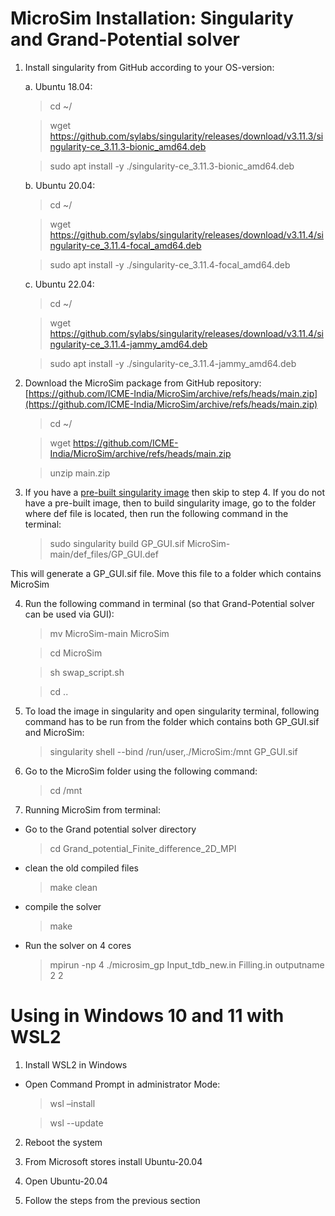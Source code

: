 # MicroSim Installation: Singularity and Grand-Potential solver

1. Install singularity from GitHub according to your OS-version:

    a. Ubuntu 18.04:
    
    > cd ~/
        
    > wget https://github.com/sylabs/singularity/releases/download/v3.11.3/singularity-ce_3.11.3-bionic_amd64.deb
        
    > sudo apt install -y ./singularity-ce_3.11.3-bionic_amd64.deb

    b. Ubuntu 20.04:
     
    > cd ~/
     	
    > wget https://github.com/sylabs/singularity/releases/download/v3.11.4/singularity-ce_3.11.4-focal_amd64.deb
     	
    > sudo apt install -y ./singularity-ce_3.11.4-focal_amd64.deb

    c. Ubuntu 22.04:
     
    > cd ~/
     	
    > wget https://github.com/sylabs/singularity/releases/download/v3.11.4/singularity-ce_3.11.4-jammy_amd64.deb
     	
    > sudo apt install -y ./singularity-ce_3.11.4-jammy_amd64.deb
        

2. Download the MicroSim package from GitHub repository: 
   [https://github.com/ICME-India/MicroSim/archive/refs/heads/main.zip](https://github.com/ICME-India/MicroSim/archive/refs/heads/main.zip)
   
   > cd ~/
   
   > wget https://github.com/ICME-India/MicroSim/archive/refs/heads/main.zip
   
   > unzip main.zip

3. If you have a [pre-built singularity image](https://drive.google.com/file/d/1TupV1wdxpbEI_KssUNLTt945QX9R1U10/view) then skip to step 4. If you do not have a pre-built image, then to build singularity image, go to the folder where def file is located, then run the following command in the terminal:

   > sudo singularity build GP_GUI.sif MicroSim-main/def_files/GP_GUI.def

This will generate a GP_GUI.sif file. Move this file to a folder which contains MicroSim

4. Run the following command in terminal (so that Grand-Potential solver can be used via GUI):

   > mv MicroSim-main MicroSim

   > cd MicroSim

   > sh swap_script.sh

   > cd ..

5. To load the image in singularity and open singularity terminal, following command has to be run from the folder which contains both GP_GUI.sif and MicroSim:

   > singularity shell --bind /run/user,./MicroSim:/mnt GP_GUI.sif

6. Go to the MicroSim folder using the following command:

   > cd /mnt

7. Running MicroSim from terminal:

* Go to the Grand potential solver directory

  > cd Grand_potential_Finite_difference_2D_MPI

* clean the old compiled files

  > make clean

* compile the solver

  > make

* Run the solver on 4 cores

  > mpirun -np 4 ./microsim_gp Input_tdb_new.in Filling.in outputname 2 2    


# Using in Windows 10 and 11 with WSL2

1. Install WSL2 in Windows

* Open Command Prompt in administrator Mode:

  > wsl –install

  > wsl --update

2. Reboot the system

3. From Microsoft stores install Ubuntu-20.04

4. Open Ubuntu-20.04

5. Follow the steps from the previous section

